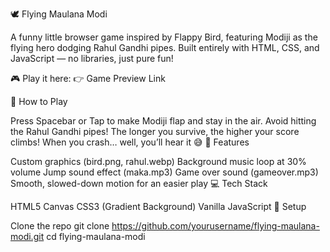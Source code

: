 🕊️ Flying Maulana Modi

A funny little browser game inspired by Flappy Bird, featuring Modiji as the flying hero dodging Rahul Gandhi pipes.
Built entirely with HTML, CSS, and JavaScript — no libraries, just pure fun!

🎮 Play it here: 👉 Game Preview Link

🚀 How to Play

Press Spacebar or Tap to make Modiji flap and stay in the air.
Avoid hitting the Rahul Gandhi pipes!
The longer you survive, the higher your score climbs!
When you crash… well, you’ll hear it 😅
🧠 Features

Custom graphics (bird.png, rahul.webp)
Background music loop at 30% volume
Jump sound effect (maka.mp3)
Game over sound (gameover.mp3)
Smooth, slowed-down motion for an easier play
💻 Tech Stack

HTML5 Canvas
CSS3 (Gradient Background)
Vanilla JavaScript
🧩 Setup

Clone the repo
git clone https://github.com/yourusername/flying-maulana-modi.git
cd flying-maulana-modi
